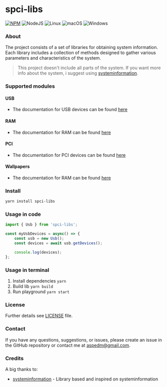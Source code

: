 # spci-libs
[![NPM](https://img.shields.io/badge/NPM-%23CB3837.svg?style=for-the-badge&logo=npm&logoColor=white)](https://www.npmjs.com/package/spci-libs)
![NodeJS](https://img.shields.io/badge/node.js-6DA55F?style=for-the-badge&logo=node.js&logoColor=white)
![Linux](https://img.shields.io/badge/Linux-FCC624?style=for-the-badge&logo=linux&logoColor=black)
![macOS](https://img.shields.io/badge/mac%20os-000000?style=for-the-badge&logo=macos&logoColor=F0F0F0)
![Windows](https://img.shields.io/badge/Windows-0078D6?style=for-the-badge&logo=windows&logoColor=white)

### About
The project consists of a set of libraries for obtaining system information. Each library includes a collection of methods designed to gather various parameters and characteristics of the system.

> This project doesn't include all parts of the system. If you want more info about the system, i suggest using [systeminformation](https://github.com/sebhildebrandt/systeminformation).

### Supported modules

#### USB
- The documentation for USB devices can be found [here](https://github.com/Aspedm/spci-libs/blob/main/src/system/usb/README.md)

#### RAM
- The documentation for RAM can be found [here](https://github.com/Aspedm/spci-libs/blob/main/src/system/ram/README.md)

#### PCI
- The documentation for PCI devices can be found [here](https://github.com/Aspedm/spci-libs/blob/main/src/system/pci/README.md)

#### Wallpapers
- The documentation for RAM can be found [here](https://github.com/Aspedm/spci-libs/blob/main/src/system/wallpaper/README.md)

### Install
```sh
yarn install spci-libs
```

### Usage in code
```ts
import { Usb } from 'spci-libs';

const myUsbDevices = async() => {
    const usb = new Usb();
    const devices = await usb.getDevices();

    console.log(devices);
};
```

### Usage in terminal
1. Install dependencies ```yarn```
2. Build lib ```yarn build```
3. Run playground ```yarn start```

### License
Further details see [LICENSE](LICENSE) file.


### Contact
If you have any questions, suggestions, or issues, please create an issue in the GitHub repository or contact me at [aspedm@gmail.com](mailto:aspedm@gmail.com).


### Credits
A big thanks to:
- [systeminformation](https://github.com/sebhildebrandt/systeminformation) - Library based and inspired on systeminformation 
